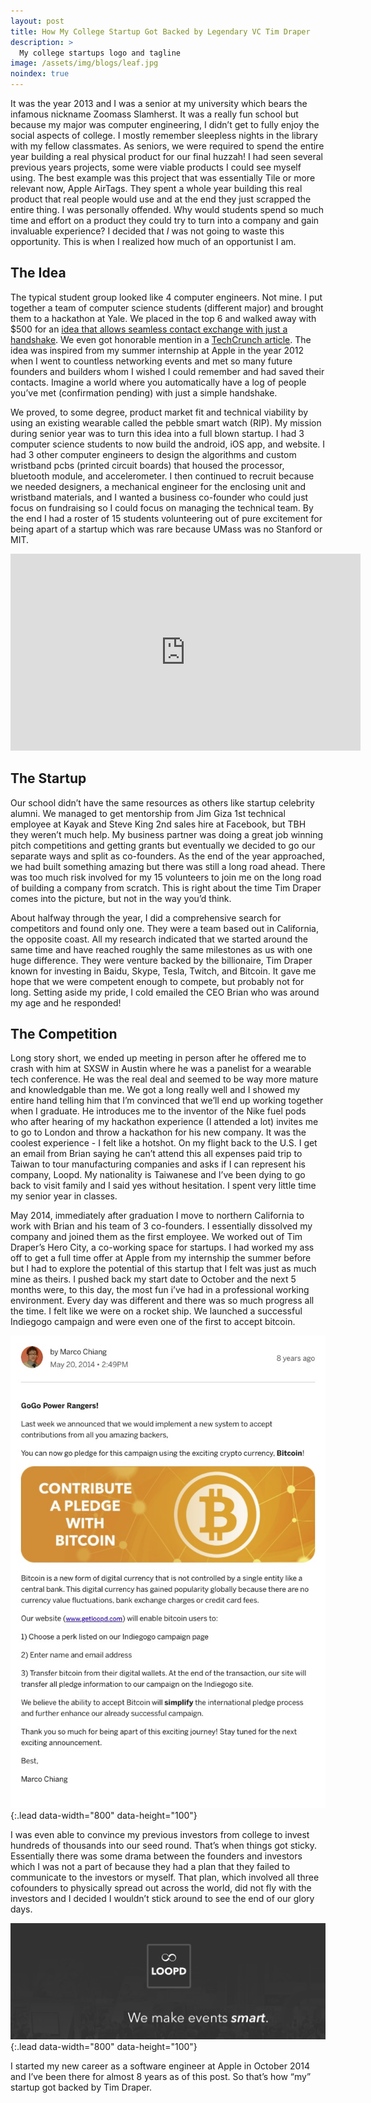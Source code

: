 ```yaml
---
layout: post
title: How My College Startup Got Backed by Legendary VC Tim Draper
description: >
  My college startups logo and tagline
image: /assets/img/blogs/leaf.jpg
noindex: true
---
```


It was the year 2013 and I was a senior at my university which bears the infamous nickname Zoomass Slamherst. It was a really fun school but because my major was computer engineering, I didn’t get to fully enjoy the social aspects of college. I mostly remember sleepless nights in the library with my fellow classmates. As seniors, we were required to spend the entire year building a real physical product for our final huzzah! I had seen several previous years projects, some were viable products I could see myself using. The best example was this project that was essentially Tile or more relevant now, Apple AirTags. They spent a whole year building this real product that real people would use and at the end they just scrapped the entire thing. I was personally offended. Why would students spend so much time and effort on a product they could try to turn into a company and gain invaluable experience? I decided that _I_ was not going to waste this opportunity. This is when I realized how much of an opportunist I am.

## The Idea
The typical student group looked like 4 computer engineers. Not mine. I put together a team of computer science students (different major) and brought them to a hackathon at Yale. We placed in the top 6 and walked away with $500 for an [idea that allows seamless contact exchange with just a handshake](https://ece.umass.edu/news/umass-team-finishes-top-six-yale-hackathon). We even got honorable mention in a [TechCrunch article](https://techcrunch.com/2013/11/09/yale-adds-another-stop-to-the-college-hacker-circuit/). The idea was inspired from my summer internship at Apple in the year 2012 when I went to countless networking events and met so many future founders and builders whom I wished I could remember and had saved their contacts. Imagine a world where you automatically have a log of people you’ve met (confirmation pending) with just a simple handshake.

We proved, to some degree, product market fit and technical viability by using an existing wearable called the pebble smart watch (RIP). My mission during senior year was to turn this idea into a full blown startup. I had 3 computer science students to now build the android, iOS app, and website. I had 3 other computer engineers to design the algorithms and custom wristband pcbs (printed circuit boards) that housed the processor, bluetooth module, and accelerometer. I then continued to recruit because we needed designers, a mechanical engineer for the enclosing unit and wristband materials, and I wanted a business co-founder who could just focus on fundraising so I could focus on managing the technical team. By the end I had a roster of 15 students volunteering out of pure excitement for being apart of a startup which was rare because UMass was no Stanford or MIT.

<iframe width="560" height="315" src="https://www.youtube.com/embed/V2SXCMB8coE" title="YouTube video player" frameborder="0" allow="accelerometer; autoplay; clipboard-write; encrypted-media; gyroscope; picture-in-picture" allowfullscreen></iframe>

## The Startup
Our school didn’t have the same resources as others like startup celebrity alumni. We managed to get mentorship from Jim Giza 1st technical employee at Kayak and Steve King 2nd sales hire at Facebook, but TBH they weren’t much help. My business partner was doing a great job winning pitch competitions and getting grants but eventually we decided to go our separate ways and split as co-founders. As the end of the year approached, we had built something amazing but there was still a long road ahead. There was too much risk involved for my 15 volunteers to join me on the long road of building a company from scratch. This is right about the time Tim Draper comes into the picture, but not in the way you’d think.

About halfway through the year, I did a comprehensive search for competitors and found only one. They were a team based out in California, the opposite coast. All my research indicated that we started around the same time and have reached roughly the same milestones as us with one huge difference. They were venture backed by the billionaire, Tim Draper known for investing in Baidu, Skype, Tesla, Twitch, and Bitcoin. It gave me hope that we were competent enough to compete, but probably not for long. Setting aside my pride, I cold emailed the CEO Brian who was around my age and he responded!

## The Competition
Long story short, we ended up meeting in person after he offered me to crash with him at SXSW in Austin where he was a panelist for a wearable tech conference. He was the real deal and seemed to be way more mature and knowledgable than me. We got a long really well and I showed my entire hand telling him that I’m convinced that we’ll end up working together when I graduate. He introduces me to the inventor of the Nike fuel pods who after hearing of my hackathon experience (I attended a lot) invites me to go to London and throw a hackathon for his new company. It was the coolest experience - I felt like a hotshot. On my flight back to the U.S. I get an email from Brian saying he can’t attend this all expenses paid trip to Taiwan to tour manufacturing companies and asks if I can represent his company, Loopd. My nationality is Taiwanese and I’ve been dying to go back to visit family and I said yes without hesitation. I spent very little time my senior year in classes.

May 2014, immediately after graduation I move to northern California to work with Brian and his team of 3 co-founders. I essentially dissolved my company and joined them as the first employee. We worked out of Tim Draper’s Hero City, a co-working space for startups. I had worked my ass off to get a full time offer at Apple from my internship the summer before but I had to explore the potential of this startup that I felt was just as much mine as theirs. I pushed back my start date to October and the next 5 months were, to this day, the most fun i’ve had in a professional working environment. Every day was different and there was so much progress all the time. I felt like we were on a rocket ship. We launched a successful Indiegogo campaign and were even one of the first to accept bitcoin.

![Full-width image](/assets/img/blogs/indiegogobitcoin.jpg){:.lead data-width="800" data-height="100"}

I was even able to convince my previous investors from college to invest hundreds of thousands into our seed round. That’s when things got sticky. Essentially there was some drama between the founders and investors which I was not a part of because they had a plan that they failed to communicate to the investors or myself. That plan, which involved all three cofounders to physically spread out across the world, did not fly with the investors and I decided I wouldn’t stick around to see the end of our glory days.

![Full-width image](/assets/img/blogs/loopdimage.png){:.lead data-width="800" data-height="100"}

I started my new career as a software engineer at Apple in October 2014 and I’ve been there for almost 8 years as of this post. So that’s how “my” startup got backed by Tim Draper.
